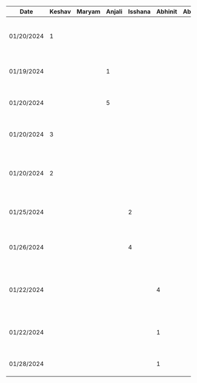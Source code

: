 | Date       | Keshav | Maryam | Anjali | Isshana | Abhinit | Abhinav | Task                                                    |
| ---------- | ------ | ------ | ------ | ------- | ------- | ------- | ------------------------------------------------------- |
| 01/20/2024 | 1      |        |        |         |         |         | Configure Repository permissions, README, timelog       |
| 01/19/2024 |        |        | 1      |         |         |         | List out all of the functional properties               |
| 01/20/2024 |        |        | 5      |         |         |         | Created the mockups for 2 functional properties         |
| 01/20/2024 | 3      |        |        |         |         |         | D1 work on NFPs and User Population                     |
| 01/20/2024 | 2      |        |        |         |         |         | Figma mockups for Notifications and the Feedback system |
| 01/25/2024 |        |        |        |   2     |         |         | Create user scenarios for adding club event             |
| 01/26/2024 |        |        |        |   4     |         |         | Created Figma mockups for 2 functional properties       |
| 01/22/2024 |        |        |        |         |    4    |         | Created user scenarios for searching clubs & recs       |
| 01/22/2024 |        |        |        |         |    1    |         | Added to stakeholders and human human values            |
| 01/28/2024 |        |        |        |         |    1    |         | Presentation Slides Prep + Review                       |
